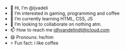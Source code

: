 - 👋 Hi, I’m @ijvadeli
- 👀 I’m interested in gaming, programming and coffee
- 🌱 I’m currently learning HTML, CSS, JS
- 💞️ I’m looking to collaborate on nothing atm.
- 📫 How to reach me idhvandelindt@icloud.com
- 😄 Pronouns: he/him
- ⚡ Fun fact: i like coffee

<!---
ijvadeli/ijvadeli is a ✨ special ✨ repository because its `README.md` (this file) appears on your GitHub profile.
You can click the Preview link to take a look at your changes.
--->
